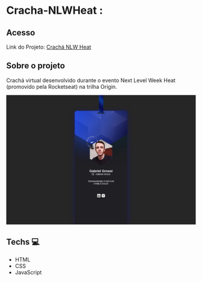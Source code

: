 # Cracha-NLWHeat :

## Acesso
<span>Link do Projeto: <a href ="https://gabriel-grossi.github.io/Cracha-NLWHeat/">Crachá NLW Heat</a></span>

## Sobre o projeto
Crachá virtual desenvolvido durante o evento Next Level Week Heat (promovido pela Rocketseat) na trilha Origin.

![cracha screenshot](/images/photo.jpg "cracha screenshot")

## Techs :computer:
* HTML
* CSS
* JavaScript
